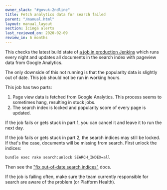 ```yaml
---
owner_slack: "#govuk-2ndline"
title: Fetch analytics data for search failed
parent: "/manual.html"
layout: manual_layout
section: Icinga alerts
last_reviewed_on: 2020-02-09
review_in: 6 months
---
```


This checks the latest build state of [a job in production
Jenkins](https://deploy.blue.production.govuk.digital/job/search-api-fetch-analytics-data/)
which runs every night and updates all documents in the search index with pageview data from
Google Analytics.

The only downside of this not running is that the popularity data is slightly
out of date.  This job should not be run in working hours.

This job has two parts:

1. Page view data is fetched from Google Analytics.  This process
   seems to sometimes hang, resulting in stuck jobs.
2. The search index is locked and popularity score of every page is
   updated.

If the job fails or gets stuck in part 1, you can cancel it and leave
it to run the next day.

If the job fails or gets stuck in part 2, the search indices may still
be locked.  If that's the case, documents will be missing from search.
First unlock the indices:

```bash
bundle exec rake search:unlock SEARCH_INDEX=all
```

Then see the ["fix out-of-date search indices"](/manual/fix-out-of-date-search-indices.html)
docs.

If the job is failing often, make sure the team currently responsible for search
are aware of the problem (or Platform Health).
